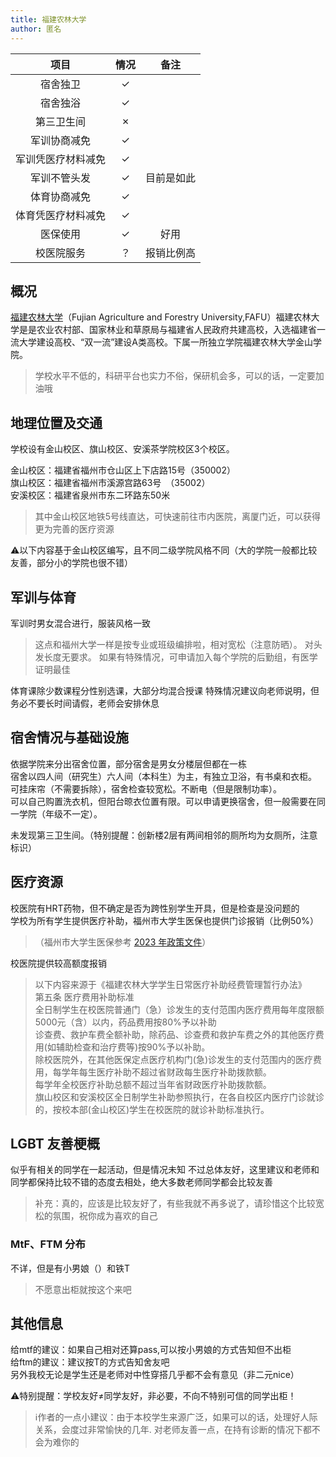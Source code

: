 ```yaml
---
title: 福建农林大学
author: 匿名
---
```


|        项目        | 情况 |     备注     |
| :----------------: | :--: | :----------: |
|      宿舍独卫      |  ✓   |              |
|      宿舍独浴      |  ✓   |              |
|     第三卫生间     |  ✗   |              |
|    军训协商减免    |  ✓   |              |
| 军训凭医疗材料减免 |  ✓   |              |
|    军训不管头发    |  ✓   | 目前是如此 |
|    体育协商减免    |  ✓   |              |
| 体育凭医疗材料减免 |  ✓   |              |
|      医保使用      |  ✓   |   好用        |
|     校医院服务     |  ？   |   报销比例高  |

## 概况

[福建农林大学](https://www.fafu.edu.cn/)（Fujian Agriculture and Forestry University,FAFU）福建农林大学是是农业农村部、国家林业和草原局与福建省人民政府共建高校，入选福建省一流大学建设高校、“双一流”建设A类高校。下属一所独立学院福建农林大学金山学院。
> 学校水平不低的，科研平台也实力不俗，保研机会多，可以的话，一定要加油哦

## 地理位置及交通

学校设有金山校区、旗山校区、安溪茶学院校区3个校区。

金山校区：福建省福州市仓山区上下店路15号（350002）<br>
旗山校区：福建省福州市溪源宫路63号 （35002）<br>
安溪校区：福建省泉州市东二环路东50米<br>

> 其中金山校区地铁5号线直达，可快速前往市内医院，离厦门近，可以获得更为完善的医疗资源

⚠️以下内容基于金山校区编写，且不同二级学院风格不同（大的学院一般都比较友善，部分小的学院也很不错）

## 军训与体育
军训时男女混合进行，服装风格一致
> 这点和福州大学一样是按专业或班级编排啦，相对宽松（注意防晒）。
对头发长度无要求。
如果有特殊情况，可申请加入每个学院的后勤组，有医学证明最佳

体育课除少数课程分性别选课，大部分均混合授课
特殊情况建议向老师说明，但务必不要长时间请假，老师会安排休息

## 宿舍情况与基础设施

依据学院来分出宿舍位置，部分宿舍是男女分楼层但都在一栋<br>
宿舍以四人间（研究生）六人间（本科生）为主，有独立卫浴，有书桌和衣柜。<br>
可挂床帘（不需要拆除），宿舍检查较宽松。不断电（但是限制功率）。<br>
可以自己购置洗衣机，但阳台晾衣位置有限。可以申请更换宿舍，但一般需要在同一学院（年级不一定）。<br>

未发现第三卫生间。（特别提醒：创新楼2层有两间相邻的厕所均为女厕所，注意标识）

## 医疗资源
校医院有HRT药物，但不确定是否为跨性别学生开具，但是检查是没问题的<br>
学校为所有学生提供医疗补助，福州市大学生医保也提供门诊报销（比例50%）<br>

> （福州市大学生医保参考 [2023 年政策文件](https://www.fuzhou.gov.cn/zfxxgkzl/szfbmjxsqxxgk/szfbmxxgk/fzsylbzj/zfxxgkml/zcwj/202306/t20230629_4629171.htm)）

校医院提供较高额度报销

> 以下内容来源于《福建农林大学学生日常医疗补助经费管理暂行办法》<br>
第五条  医疗费用补助标准<br>
        全日制学生在校医院普通门（急）诊发生的支付范围内医疗费用每年度限额5000元（含）以内，药品费用按80%予以补助<br>
        诊查费、救护车费全额补助，除药品、诊查费和救护车费之外的其他医疗费用(如辅助检查和治疗费等)按90%予以补助。<br>
        除校医院外，在其他医保定点医疗机构门(急)诊发生的支付范围内的医疗费用，每学年每生医疗补助不超过省财政每生医疗补助拨款额。<br>
        每学年全校医疗补助总额不超过当年省财政医疗补助拨款额。<br>
        旗山校区和安溪校区全日制学生补助参照执行，在各自校区内医疗门诊就诊的，按校本部(金山校区)学生在校医院的就诊补助标准执行。<br>

## LGBT 友善梗概

似乎有相关的同学在一起活动，但是情况未知
不过总体友好，这里建议和老师和同学都保持比较不错的态度去相处，绝大多数老师同学都会比较友善<br>
> 补充：真的，应该是比较友好了，有些我就不再多说了，请珍惜这个比较宽松的氛围，祝你成为喜欢的自己

### MtF、FTM 分布
不详，但是有小男娘（）和铁T
> 不愿意出柜就按这个来吧

## 其他信息
给mtf的建议：如果自己相对还算pass,可以按小男娘的方式告知但不出柜<br>
给ftm的建议：建议按T的方式告知舍友吧<br>
另外我校无论是学生还是老师对中性穿搭几乎都不会有意见（非二元nice）<br>

⚠️特别提醒：学校友好≠同学友好，非必要，不向不特别可信的同学出柜！<br>


> ℹ️作者的一点小建议：由于本校学生来源广泛，如果可以的话，处理好人际关系，会度过非常愉快的几年.
对老师友善一点，在持有诊断的情况下都不会为难你的

